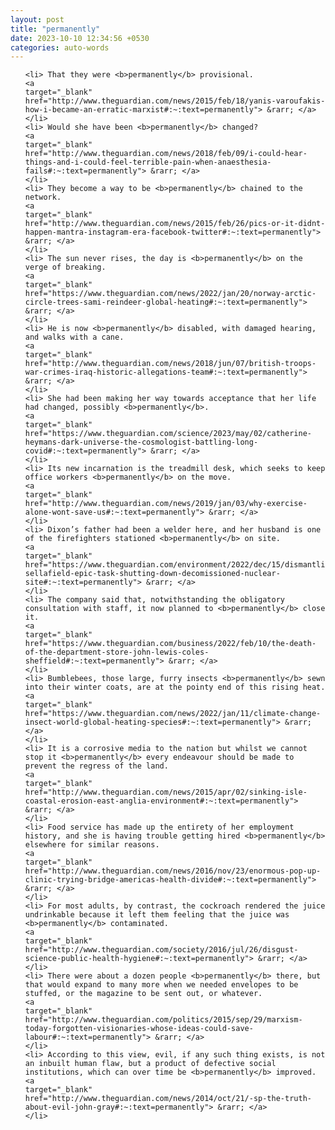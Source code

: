 ```yaml
---
layout: post
title: "permanently"
date: 2023-10-10 12:34:56 +0530
categories: auto-words
---
```

<ol>

    <li> That they were <b>permanently</b> provisional.
    <a 
    target="_blank" 
    href="http://www.theguardian.com/news/2015/feb/18/yanis-varoufakis-how-i-became-an-erratic-marxist#:~:text=permanently"> &rarr; </a>
    </li>
    <li> Would she have been <b>permanently</b> changed?
    <a 
    target="_blank" 
    href="http://www.theguardian.com/news/2018/feb/09/i-could-hear-things-and-i-could-feel-terrible-pain-when-anaesthesia-fails#:~:text=permanently"> &rarr; </a>
    </li>
    <li> They become a way to be <b>permanently</b> chained to the network.
    <a 
    target="_blank" 
    href="http://www.theguardian.com/news/2015/feb/26/pics-or-it-didnt-happen-mantra-instagram-era-facebook-twitter#:~:text=permanently"> &rarr; </a>
    </li>
    <li> The sun never rises, the day is <b>permanently</b> on the verge of breaking.
    <a 
    target="_blank" 
    href="https://www.theguardian.com/news/2022/jan/20/norway-arctic-circle-trees-sami-reindeer-global-heating#:~:text=permanently"> &rarr; </a>
    </li>
    <li> He is now <b>permanently</b> disabled, with damaged hearing, and walks with a cane.
    <a 
    target="_blank" 
    href="http://www.theguardian.com/news/2018/jun/07/british-troops-war-crimes-iraq-historic-allegations-team#:~:text=permanently"> &rarr; </a>
    </li>
    <li> She had been making her way towards acceptance that her life had changed, possibly <b>permanently</b>.
    <a 
    target="_blank" 
    href="https://www.theguardian.com/science/2023/may/02/catherine-heymans-dark-universe-the-cosmologist-battling-long-covid#:~:text=permanently"> &rarr; </a>
    </li>
    <li> Its new incarnation is the treadmill desk, which seeks to keep office workers <b>permanently</b> on the move.
    <a 
    target="_blank" 
    href="http://www.theguardian.com/news/2019/jan/03/why-exercise-alone-wont-save-us#:~:text=permanently"> &rarr; </a>
    </li>
    <li> Dixon’s father had been a welder here, and her husband is one of the firefighters stationed <b>permanently</b> on site.
    <a 
    target="_blank" 
    href="https://www.theguardian.com/environment/2022/dec/15/dismantling-sellafield-epic-task-shutting-down-decomissioned-nuclear-site#:~:text=permanently"> &rarr; </a>
    </li>
    <li> The company said that, notwithstanding the obligatory consultation with staff, it now planned to <b>permanently</b> close it.
    <a 
    target="_blank" 
    href="https://www.theguardian.com/business/2022/feb/10/the-death-of-the-department-store-john-lewis-coles-sheffield#:~:text=permanently"> &rarr; </a>
    </li>
    <li> Bumblebees, those large, furry insects <b>permanently</b> sewn into their winter coats, are at the pointy end of this rising heat.
    <a 
    target="_blank" 
    href="https://www.theguardian.com/news/2022/jan/11/climate-change-insect-world-global-heating-species#:~:text=permanently"> &rarr; </a>
    </li>
    <li> It is a corrosive media to the nation but whilst we cannot stop it <b>permanently</b> every endeavour should be made to prevent the regress of the land.
    <a 
    target="_blank" 
    href="http://www.theguardian.com/news/2015/apr/02/sinking-isle-coastal-erosion-east-anglia-environment#:~:text=permanently"> &rarr; </a>
    </li>
    <li> Food service has made up the entirety of her employment history, and she is having trouble getting hired <b>permanently</b> elsewhere for similar reasons.
    <a 
    target="_blank" 
    href="http://www.theguardian.com/news/2016/nov/23/enormous-pop-up-clinic-trying-bridge-americas-health-divide#:~:text=permanently"> &rarr; </a>
    </li>
    <li> For most adults, by contrast, the cockroach rendered the juice undrinkable because it left them feeling that the juice was <b>permanently</b> contaminated.
    <a 
    target="_blank" 
    href="http://www.theguardian.com/society/2016/jul/26/disgust-science-public-health-hygiene#:~:text=permanently"> &rarr; </a>
    </li>
    <li> There were about a dozen people <b>permanently</b> there, but that would expand to many more when we needed envelopes to be stuffed, or the magazine to be sent out, or whatever.
    <a 
    target="_blank" 
    href="http://www.theguardian.com/politics/2015/sep/29/marxism-today-forgotten-visionaries-whose-ideas-could-save-labour#:~:text=permanently"> &rarr; </a>
    </li>
    <li> According to this view, evil, if any such thing exists, is not an inbuilt human flaw, but a product of defective social institutions, which can over time be <b>permanently</b> improved.
    <a 
    target="_blank" 
    href="http://www.theguardian.com/news/2014/oct/21/-sp-the-truth-about-evil-john-gray#:~:text=permanently"> &rarr; </a>
    </li>